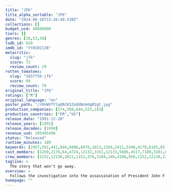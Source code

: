 ```yaml
---
title: "JFK"
title_alpha_sortable: "JFK"
date: "2024-06-26T15:26:49.530Z"
collections: []
budget_usd: 40000000
tiers: []
genres: [18,53,36]
tsdb_id: 820
imdb_id: "tt0102138"
metacritic:
  slug: "jfk"
  score: 72
  review_count: 29
rotten_tomatoes:
  slug: "1037756-jfk"
  score: 84
  review_count: 70
original_title: "JFK"
ratings: ["R"]
original_language: "en"
poster_path: "/r0VWVTYlqdRCK5ZoOdNnHdqM2gt.jpg"
production_companies: [174,508,644,525,183]
production_countries: ["FR","US"]
release_date: "1991-12-20"
release_years: [1991]
release_decades: [1990]
revenue_usd: 205405498
status: "Released"
runtime_minutes: 189
keywords: [2957,591,441,840,6086,6078,1013,1556,2411,5340,4170,6165,8570,10410,33518,34079,170548,190434,192279,208992,214780,254459,258137]
cast_members: [1269,2176,64,4724,12132,3151,12133,5606,4517,7180,3201,6067,6837,12134,55636,68812,1535,7132,12139,4201,68180,41737,21708,994259,553478,4029,14101,12122,11805,8349,21111]
crew_members: [1152,12130,2621,1152,376,3184,149,4186,950,1152,12128,12127]
tagline: >
  The story that won't go away.
overview: >
  Follows the investigation into the assassination of President John F. Kennedy led by New Orleans district attorney Jim Garrison.
homepage: ""
---
```


